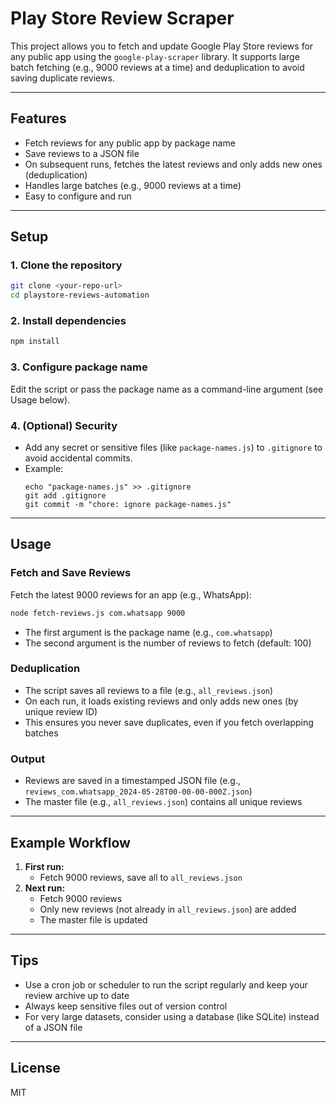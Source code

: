 # Play Store Review Scraper

This project allows you to fetch and update Google Play Store reviews for any public app using the `google-play-scraper` library. It supports large batch fetching (e.g., 9000 reviews at a time) and deduplication to avoid saving duplicate reviews.

---

## Features
- Fetch reviews for any public app by package name
- Save reviews to a JSON file
- On subsequent runs, fetches the latest reviews and only adds new ones (deduplication)
- Handles large batches (e.g., 9000 reviews at a time)
- Easy to configure and run

---

## Setup

### 1. Clone the repository
```bash
git clone <your-repo-url>
cd playstore-reviews-automation
```

### 2. Install dependencies
```bash
npm install
```

### 3. Configure package name
Edit the script or pass the package name as a command-line argument (see Usage below).

### 4. (Optional) Security
- Add any secret or sensitive files (like `package-names.js`) to `.gitignore` to avoid accidental commits.
- Example:
  ```
  echo "package-names.js" >> .gitignore
  git add .gitignore
  git commit -m "chore: ignore package-names.js"
  ```

---

## Usage

### Fetch and Save Reviews
Fetch the latest 9000 reviews for an app (e.g., WhatsApp):
```bash
node fetch-reviews.js com.whatsapp 9000
```
- The first argument is the package name (e.g., `com.whatsapp`)
- The second argument is the number of reviews to fetch (default: 100)

### Deduplication
- The script saves all reviews to a file (e.g., `all_reviews.json`)
- On each run, it loads existing reviews and only adds new ones (by unique review ID)
- This ensures you never save duplicates, even if you fetch overlapping batches

### Output
- Reviews are saved in a timestamped JSON file (e.g., `reviews_com.whatsapp_2024-05-28T00-00-00-000Z.json`)
- The master file (e.g., `all_reviews.json`) contains all unique reviews

---

## Example Workflow
1. **First run:**
   - Fetch 9000 reviews, save all to `all_reviews.json`
2. **Next run:**
   - Fetch 9000 reviews
   - Only new reviews (not already in `all_reviews.json`) are added
   - The master file is updated

---

## Tips
- Use a cron job or scheduler to run the script regularly and keep your review archive up to date
- Always keep sensitive files out of version control
- For very large datasets, consider using a database (like SQLite) instead of a JSON file

---

## License
MIT 